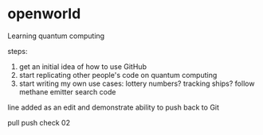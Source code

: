 # openworld
Learning quantum computing

steps:
1. get an initial idea of how to use GitHub
2. start replicating other people's code on quantum computing
3. start writing my own use cases: lottery numbers? tracking ships? follow methane emitter search code

line added as an edit and demonstrate ability to push back to Git

pull push check 02
